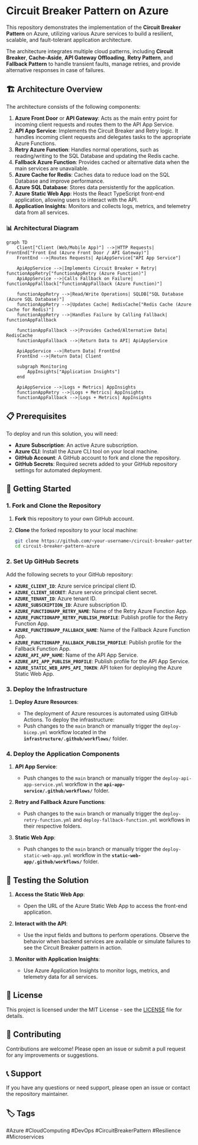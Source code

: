 # Circuit Breaker Pattern on Azure

This repository demonstrates the implementation of the **Circuit Breaker Pattern** on Azure, utilizing various Azure services to build a resilient, scalable, and fault-tolerant application architecture.

The architecture integrates multiple cloud patterns, including **Circuit Breaker**, **Cache-Aside**, **API Gateway Offloading**, **Retry Pattern**, and **Fallback Pattern** to handle transient faults, manage retries, and provide alternative responses in case of failures.

## 🏗️ Architecture Overview

The architecture consists of the following components:

1. **Azure Front Door** or **API Gateway**: Acts as the main entry point for incoming client requests and routes them to the API App Service.
2. **API App Service**: Implements the Circuit Breaker and Retry logic. It handles incoming client requests and delegates tasks to the appropriate Azure Functions.
3. **Retry Azure Function**: Handles normal operations, such as reading/writing to the SQL Database and updating the Redis cache.
4. **Fallback Azure Function**: Provides cached or alternative data when the main services are unavailable.
5. **Azure Cache for Redis**: Caches data to reduce load on the SQL Database and improve performance.
6. **Azure SQL Database**: Stores data persistently for the application.
7. **Azure Static Web App**: Hosts the React TypeScript front-end application, allowing users to interact with the API.
8. **Application Insights**: Monitors and collects logs, metrics, and telemetry data from all services.

### 📊 Architectural Diagram

```mermaid
graph TD
    Client["Client (Web/Mobile App)"] -->|HTTP Requests| FrontEnd["Front End (Azure Front Door / API Gateway)"]
    FrontEnd -->|Routes Requests| ApiAppService["API App Service"]
    
    ApiAppService -->|Implements Circuit Breaker + Retry| functionAppRetry["functionAppRetry (Azure Function)"]
    ApiAppService -->|Calls Fallback on Failure| functionAppFallback["functionAppFallback (Azure Function)"]

    functionAppRetry -->|Read/Write Operations| SQLDB["SQL Database (Azure SQL Database)"]
    functionAppRetry -->|Updates Cache| RedisCache["Redis Cache (Azure Cache for Redis)"]
    functionAppRetry -->|Handles Failure by Calling Fallback| functionAppFallback

    functionAppFallback -->|Provides Cached/Alternative Data| RedisCache
    functionAppFallback -->|Return Data to API| ApiAppService
    
    ApiAppService -->|Return Data| FrontEnd
    FrontEnd -->|Return Data| Client

    subgraph Monitoring
        AppInsights["Application Insights"]
    end

    ApiAppService -->|Logs + Metrics| AppInsights
    functionAppRetry -->|Logs + Metrics| AppInsights
    functionAppFallback -->|Logs + Metrics| AppInsights
```

## 📋 Prerequisites

To deploy and run this solution, you will need:

- **Azure Subscription**: An active Azure subscription.
- **Azure CLI**: Install the Azure CLI tool on your local machine.
- **GitHub Account**: A GitHub account to fork and clone the repository.
- **GitHub Secrets**: Required secrets added to your GitHub repository settings for automated deployment.

## 🚀 Getting Started

### 1. Fork and Clone the Repository

1. **Fork** this repository to your own GitHub account.
2. **Clone** the forked repository to your local machine:

   ```bash
   git clone https://github.com/<your-username>/circuit-breaker-pattern-azure.git
   cd circuit-breaker-pattern-azure
   ```

### 2. Set Up GitHub Secrets

Add the following secrets to your GitHub repository:

- **`AZURE_CLIENT_ID`**: Azure service principal client ID.
- **`AZURE_CLIENT_SECRET`**: Azure service principal client secret.
- **`AZURE_TENANT_ID`**: Azure tenant ID.
- **`AZURE_SUBSCRIPTION_ID`**: Azure subscription ID.
- **`AZURE_FUNCTIONAPP_RETRY_NAME`**: Name of the Retry Azure Function App.
- **`AZURE_FUNCTIONAPP_RETRY_PUBLISH_PROFILE`**: Publish profile for the Retry Function App.
- **`AZURE_FUNCTIONAPP_FALLBACK_NAME`**: Name of the Fallback Azure Function App.
- **`AZURE_FUNCTIONAPP_FALLBACK_PUBLISH_PROFILE`**: Publish profile for the Fallback Function App.
- **`AZURE_API_APP_NAME`**: Name of the API App Service.
- **`AZURE_API_APP_PUBLISH_PROFILE`**: Publish profile for the API App Service.
- **`AZURE_STATIC_WEB_APPS_API_TOKEN`**: API token for deploying the Azure Static Web App.

### 3. Deploy the Infrastructure

1. **Deploy Azure Resources**:

   - The deployment of Azure resources is automated using GitHub Actions. To deploy the infrastructure:
   - Push changes to the `main` branch or manually trigger the `deploy-bicep.yml` workflow located in the **`infrastructure/.github/workflows/`** folder.

### 4. Deploy the Application Components

1. **API App Service**:
   - Push changes to the `main` branch or manually trigger the `deploy-api-app-service.yml` workflow in the **`api-app-service/.github/workflows/`** folder.

2. **Retry and Fallback Azure Functions**:
   - Push changes to the `main` branch or manually trigger the `deploy-retry-function.yml` and `deploy-fallback-function.yml` workflows in their respective folders.

3. **Static Web App**:
   - Push changes to the `main` branch or manually trigger the `deploy-static-web-app.yml` workflow in the **`static-web-app/.github/workflows/`** folder.

## 🧪 Testing the Solution

1. **Access the Static Web App**:
   - Open the URL of the Azure Static Web App to access the front-end application.

2. **Interact with the API**:
   - Use the input fields and buttons to perform operations. Observe the behavior when backend services are available or simulate failures to see the Circuit Breaker pattern in action.

3. **Monitor with Application Insights**:
   - Use Azure Application Insights to monitor logs, metrics, and telemetry data for all services.

## 📝 License

This project is licensed under the MIT License - see the [LICENSE](LICENSE) file for details.

## 🙌 Contributing

Contributions are welcome! Please open an issue or submit a pull request for any improvements or suggestions.

## 📞 Support

If you have any questions or need support, please open an issue or contact the repository maintainer.

## 🏷️ Tags

#Azure #CloudComputing #DevOps #CircuitBreakerPattern #Resilience #Microservices
